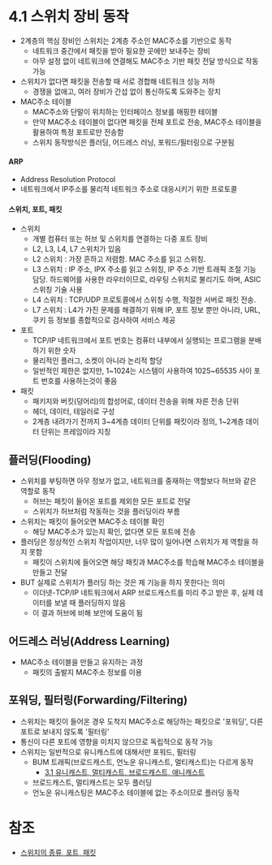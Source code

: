 # 4.1 스위치 장비 동작
- 2계층의 핵심 장비인 스위치는 2계층 주소인 MAC주소를 기반으로 동작
	- 네트워크 중간에서 패킷을 받아 필요한 곳에만 보내주는 장비
	- 아무 설정 없이 네트워크에 연결해도 MAC주소 기반 패킷 전달 방식으로 작동 가능
- 스위치가 없다면 패킷을 전송할 때 서로 경합해 네트워크 성능 저하
	- 경쟁을 없애고, 여러 장비가 간섭 없이 통신하도록 도와주는 장치
- MAC주소 테이블
	- MAC주소와 단말이 위치하는 인터페이스 정보를 매핑한 테이블
	- 만약 MAC주소 테이블이 없다면 패킷을 전체 포트로 전송, MAC주소 테이블을 활용하여 특정 포트로만 전송함
	- 스위치 동작방식은 플러딩, 어드레스 러닝, 포워드/필터링으로 구분됨

#### ARP
- Address Resolution Protocol
- 네트워크에서 IP주소를 물리적 네트워크 주소로 대응시키기 위한 프로토콜

#### 스위치, 포트, 패킷
- 스위치
	- 개별 컴퓨터 또는 허브 및 스위치를 연결하는 다중 포트 장비
	- L2, L3, L4, L7 스위치가 있음
	- L2 스위치 : 가장 흔하고 저렴함. MAC 주소를 읽고 스위칭.
	- L3 스위치 : IP 주소, IPX 주소를 읽고 스위칭, IP 주소 기반 트래픽 조절 기능 담당. 하드웨어를 사용한 라우터이므로, 라우팅 스위치로 불리기도 하며, ASIC 스위칭 기술 사용
	- L4 스위치 : TCP/UDP 프로토콜에서 스위칭 수행, 적절한 서버로 패킷 전송.
	- L7 스위치 : L4가 가진 문제를 해결하기 위해 IP, 포트 정보 뿐만 아니라, URL, 쿠키 등 정보를 종합적으로 검사하여 서비스 제공
- 포트
	- TCP/IP 네트워크에서 포트 번호는 컴퓨터 내부에서 실행되는 프로그램을 분배하기 위한 숫자
	- 물리적인 플러그, 소켓이 아니라 논리적 할당
	- 일반적인 제한은 없지만, 1~1024는 시스템이 사용하여 1025~65535 사이 포트 번호를 사용하는것이 좋음
- 패킷
	- 패키지와 버킷(덩어리)의 합성어로, 데이터 전송을 위해 자른 전송 단위
	- 헤더, 데이터, 테일러로 구성
	- 2계층 내려가기 전까지 3~4계층 데이터 단위를 패킷이라 정의, 1~2계층 데이터 단위는 프레임이라 지칭

## 플러딩(Flooding)
- 스위치를 부팅하면 아무 정보가 없고, 네트워크를 중재하는 역할보다 허브와 같은 역할로 동작
	- 허브는 패킷이 들어온 포트를 제외한 모든 포트로 전달
	- 스위치가 허브처럼 작동하는 것을 플러딩이라 부름
- 스위치는 패킷이 들어오면 MAC주소 테이블 확인
	- 해당 MAC주소가 있는지 확인, 없다면 모든 포트에 전송
- 플러딩은 정상적인 스위치 작업이지만, 너무 많이 일어나면 스위치가 제 역할을 하지 못함
	- 패킷이 스위치에 들어오면 해당 패킷과 MAC주소를 학습해 MAC주소 테이블을 만들고 전달 
- BUT 실제로 스위치가 플러딩 하는 것은 제 기능을 하지 못한다는 의미
	- 이더넷-TCP/IP 네트워크에서 ARP 브로드캐스트를 미리 주고 받은 후, 실제 데이터를 보낼 때 플러딩하지 않음
	- 이 결과 허브에 비해 보안에 도움이 됨

## 어드레스 러닝(Address Learning)
- MAC주소 테이블을 만들고 유지하는 과정
	- 패킷의 출발지 MAC주소 정보를 이용

## 포워딩, 필터링(Forwarding/Filtering)
- 스위치는 패킷이 들어온 경우 도착지 MAC주소로 해당하는 패킷으로 '포워딩', 다른 포트로 보내지 않도록 '필터링'
- 통신이 다른 포트에 영향을 미치지 않으므로 독립적으로 동작 가능
- 스위치는 일반적으로 유니캐스트에 대해서만 포워드, 필터링
	- BUM 트래픽(브로드캐스트, 언노운 유니캐스트, 멀티캐스트)는 다르게 동작
		- [3.1 유니캐스트, 멀티캐스트, 브로드캐스트, 애니캐스트](../03장/3.1%20유니캐스트,%20멀티캐스트,%20브로드캐스트,%20애니캐스트.md)
	- 브로드캐스트, 멀티캐스트는 모두 플러딩
	- 언노운 유니캐스팅은 MAC주소 테이블에 없는 주소이므로 플러딩 동작

# 참조
- [스위치의 종류, 포트, 패킷](https://wiper2019.tistory.com/183)
